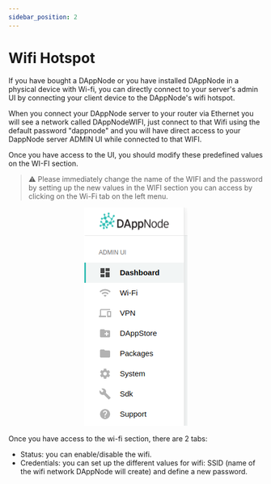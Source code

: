 ```yaml
---
sidebar_position: 2
---
```


# Wifi Hotspot

If you have bought a DAppNode or you have installed DAppNode in a physical device with Wi-fi, you can directly connect to your server's admin UI by connecting your client device to the DAppNode's wifi hotspot.

When you connect your DAppNode server to your router via Ethernet you will see a network called DAppNodeWIFI, just connect to that Wifi using the default password "dappnode" and you will have direct access to your DappNode server ADMIN UI while connected to that WIFI.

Once you have access to the UI, you should modify these predefined values on the WI-FI section.

> :warning: Please immediately change the name of the WIFI and the password by setting up the new values in the WIFI section you can access by clicking on the Wi-Fi tab on the left menu.

<p align="center">
    <img src="../../../../static/img/wi-fi-tab.png"/>
</p>

Once you have access to the wi-fi section, there are 2 tabs:

- Status: you can enable/disable the wifi.
- Credentials: you can set up the different values for wifi: SSID (name of the wifi network DAppNode will create) and define a new password.

